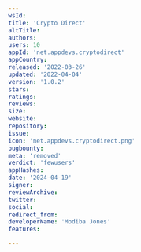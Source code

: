 ```yaml
---
wsId: 
title: 'Crypto Direct'
altTitle: 
authors: 
users: 10
appId: 'net.appdevs.cryptodirect'
appCountry: 
released: '2022-03-26'
updated: '2022-04-04'
version: '1.0.2'
stars: 
ratings: 
reviews: 
size: 
website: 
repository: 
issue: 
icon: 'net.appdevs.cryptodirect.png'
bugbounty: 
meta: 'removed'
verdict: 'fewusers'
appHashes: 
date: '2024-04-19'
signer: 
reviewArchive: 
twitter: 
social: 
redirect_from: 
developerName: 'Modiba Jones'
features: 

---
```


